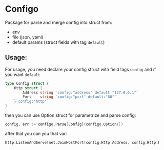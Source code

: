 # Configo

Package for parse and merge config into struct from:
- env
- file (json, yaml)
- default params (struct fields with tag `default`)

## Usage:

For usage, you need declare your config struct with field tags `config` and if you want `default`

```go
type Config struct {
	Http struct {
		Address string `config:"address" default:"127.0.0.1"`
		Port    string `config:"port" default:"80"`
    }`config:"http"`
}
```

then you can use Option struct for parametrize and parse config:

```go
config, err := configo.Parse[Config](configo.Option{})
```
after that you can you that var:

```go
http.ListenAndServe(net.JoinHostPort(config.Http.Address, config.Http.Port), nil)
```